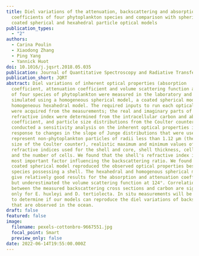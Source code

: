 ```yaml
---
title: Diel variations of the attenuation, backscattering and absorption
  coefficients of four phytoplankton species and comparison with spherical,
  coated spherical and hexahedral particle optical models
publication_types:
  - "2"
authors:
  - Carina Poulin
  - Xiaodong Zhang
  - Ping Yang
  - Yannick Huot
doi: 10.1016/j.jqsrt.2018.05.035
publication: Journal of Quantitative Spectroscopy and Radiative Transfer
publication_short: JQRT
abstract: Diel variations of inherent optical properties (absorption
  coefficient, attenuation coefficient and volume scattering function at 124°)
  of four species of phytoplankton were measured in the laboratory and were
  simulated using a homogeneous spherical model, a coated spherical model and a
  homogeneous hexahedral model. The required inputs to run each optical model
  were acquired from the measurements; the real and imaginary parts of the
  refractive index were determined from the intracellular carbon and absorption
  coefficient, and particle size distributions from the Coulter counter. We
  conducted a sensitivity analysis on the inherent optical properties in
  response to changes in the slope of Junge distributions that were used to
  represent non-phytoplankton particles of radii less than 1.12 µm (the minimum
  size of the Coulter counter), realistic maximum and minimum values of the
  refractive indices used for the shell and core, shell thickness, cell radius
  and the number of cells. We found that the shell's refractive index is the
  most important factor influencing the backscattering ratio. We found that the
  coated spherical model reproduced the observed optical properties best for all
  species possessing a shell. The hexahedral and homogenous spherical models
  give relatively good results for the absorption and attenuation coefficients;
  but underestimated the volume scattering function at 124°. Correlations
  between the measured backscattering cross sections and carbon are significant
  only for E. huxleyi and D. tertiolecta. In situ measurements will be necessary
  to determine if our models can reproduce the diel variations of backscattering
  that are observed in the ocean.
draft: false
featured: false
image:
  filename: pexels-cottonbro-9667551.jpg
  focal_point: Smart
  preview_only: false
date: 2022-06-14T19:55:00.000Z
---
```

